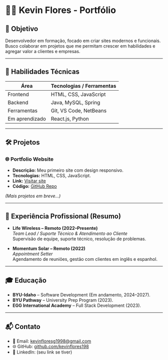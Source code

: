 # 👨‍💻 Kevin Flores - Portfólio

## 🎯 Objetivo
Desenvolvedor em formação, focado em criar sites modernos e funcionais.  
Busco colaborar em projetos que me permitam crescer em habilidades e agregar valor a clientes e empresas.

---

## 🧰 Habilidades Técnicas

| Área        | Tecnologias / Ferramentas             |
|-------------|-----------------------------------------|
| Frontend    | HTML, CSS, JavaScript                  |
| Backend     | Java, MySQL, Spring                    |
| Ferramentas | Git, VS Code, NetBeans                 |
| Em aprendizado | React.js, Python                    |

---

## 🛠️ Projetos

### 🌐 Portfolio Website
- **Descrição:** Meu primeiro site com design responsivo.  
- **Tecnologias:** HTML, CSS, JavaScript.  
- **Link:** [Visitar site](https://tu-portfolio.com)  
- **Código:** [GitHub Repo](https://github.com/tuusuario/portfolio)

*(Mais projetos em breve...)*

---

## 💼 Experiência Profissional (Resumo)

- **Life Wireless – Remoto (2022–Presente)**  
  *Team Lead / Suporte Técnico & Atendimento ao Cliente*  
  Supervisão de equipe, suporte técnico, resolução de problemas.

- **Momentum Solar – Remoto (2022)**  
  *Appointment Setter*  
  Agendamento de reuniões, gestão com clientes em inglês e espanhol.

---

## 🎓 Educação

- **BYU-Idaho** – Software Development (Em andamento, 2024–2027).  
- **BYU Pathway** – University Prep Program (2023).  
- **EGG International Academy** – Full Stack Development (2023).  

---

## 📬 Contato

- 📧 Email: kevinfloresg1998@gmail.com  
- 🌐 GitHub: [github.com/kevinflores198](https://github.com/kevinflores198)  
- 💼 LinkedIn: (seu link se tiver)  
